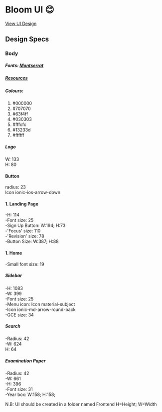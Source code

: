 # Bloom UI :blush:
[View UI Design](https://empty-leaf-6737.animaapp.io/landing-page)

## Design Specs
### Body

##### Fonts: [Montserrat](https://fonts.google.com/specimen/Montserrat#standard-styles)
##### [Resources](https://github.com/Developer-Student-Club/Bloom/tree/main/Resources)

##### Colours:
1. #000000
2. #707070
3. #63f4ff
4. #030303
5. #fffcfc
6. #13233d
7. #ffffff

##### Logo
W: 133 \
H: 80

#### Button
radius: 23 \
Icon ionic-ios-arrow-down

#### 1. Landing Page
-H: 114 \
-Font size: 25 \
-Sign Up Button: W:194; H:73 \
-'Focus' size: 110 \
-'Revision' size: 78 \
-Button Size: W:387; H:88

#### 1. Home
-Small font size: 19
##### Sidebar
-H: 1083 \
-W: 399 \
-Font size: 25 \
-Menu icon: Icon material-subject \
-Icon ionic-md-arrow-round-back \
-GCE size: 34

##### Search
-Radius: 42 \
-W: 624 \
H: 64

##### Examination Paper
-Radius: 42 \
-W: 661 \
-H: 396 \
-Font size: 31 \
-Year box: W:158; H:158;


N.B: UI should be created in a folder named Frontend
H=Height; W=Width
